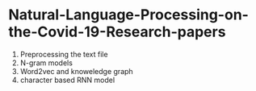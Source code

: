 # Natural-Language-Processing-on-the-Covid-19-Research-papers
1. Preprocessing the text file
2. N-gram models
3. Word2vec and knoweledge graph
4. character based RNN model
